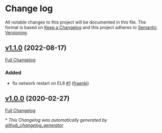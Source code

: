 # Change log

All notable changes to this project will be documented in this file. The format is based on [Keep a Changelog](http://keepachangelog.com/en/1.0.0/) and this project adheres to [Semantic Versioning](http://semver.org).

## [v1.1.0](https://github.com/andeman/puppet-foreman_network/tree/v1.1.0) (2022-08-17)

[Full Changelog](https://github.com/andeman/puppet-foreman_network/compare/v1.0.0...v1.1.0)

### Added

- fix network restart on EL8 [\#1](https://github.com/andeman/puppet-foreman_network/pull/1) ([fraenki](https://github.com/fraenki))

## [v1.0.0](https://github.com/andeman/puppet-foreman_network/tree/v1.0.0) (2020-02-27)

[Full Changelog](https://github.com/andeman/puppet-foreman_network/compare/423bf19f0359daa4e11dd9cd45073a164020b2b4...v1.0.0)



\* *This Changelog was automatically generated by [github_changelog_generator](https://github.com/skywinder/Github-Changelog-Generator)*
